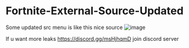 # Fortnite-External-Source-Updated
Some updated src menu is like this nice source 
![image](https://github.com/user-attachments/assets/9d4e3ce8-b4b6-41b4-8173-ae73ffd96e61)

If u want more leaks https://discord.gg/msHjhqmD join discord server
